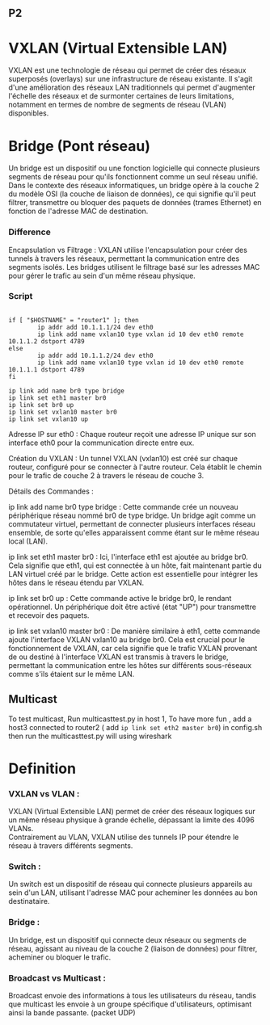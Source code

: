## P2

# VXLAN (Virtual Extensible LAN)

VXLAN est une technologie de réseau qui permet de créer des réseaux superposés (overlays) sur une infrastructure de réseau existante. Il s'agit d'une amélioration des réseaux LAN traditionnels qui permet d'augmenter l'échelle des réseaux et de surmonter certaines de leurs limitations, notamment en termes de nombre de segments de réseau (VLAN) disponibles.    

# Bridge (Pont réseau)

Un bridge est un dispositif ou une fonction logicielle qui connecte plusieurs segments de réseau pour qu'ils fonctionnent comme un seul réseau unifié. Dans le contexte des réseaux informatiques, un bridge opère à la couche 2 du modèle OSI (la couche de liaison de données), ce qui signifie qu'il peut filtrer, transmettre ou bloquer des paquets de données (trames Ethernet) en fonction de l'adresse MAC de destination.    


### Difference 

Encapsulation vs Filtrage : VXLAN utilise l'encapsulation pour créer des tunnels à travers les réseaux, permettant la communication entre des segments isolés. Les bridges utilisent le filtrage basé sur les adresses MAC pour gérer le trafic au sein d'un même réseau physique.   


### Script

```#!/bin/sh

if [ "$HOSTNAME" = "router1" ]; then
        ip addr add 10.1.1.1/24 dev eth0
        ip link add name vxlan10 type vxlan id 10 dev eth0 remote 10.1.1.2 dstport 4789
else
        ip addr add 10.1.1.2/24 dev eth0
        ip link add name vxlan10 type vxlan id 10 dev eth0 remote 10.1.1.1 dstport 4789
fi

ip link add name br0 type bridge
ip link set eth1 master br0
ip link set br0 up
ip link set vxlan10 master br0
ip link set vxlan10 up
```

Adresse IP sur eth0 : Chaque routeur reçoit une adresse IP unique sur son interface eth0 pour la communication directe entre eux.   

Création du VXLAN : Un tunnel VXLAN (vxlan10) est créé sur chaque routeur, configuré pour se connecter à l'autre routeur. Cela établit le chemin pour le trafic de couche 2 à travers le réseau de couche 3.

Détails des Commandes :

ip link add name br0 type bridge : Cette commande crée un nouveau périphérique réseau nommé br0 de type bridge. Un bridge agit comme un commutateur virtuel, permettant de connecter plusieurs interfaces réseau ensemble, de sorte qu'elles apparaissent comme étant sur le même réseau local (LAN).

ip link set eth1 master br0 : Ici, l'interface eth1 est ajoutée au bridge br0. Cela signifie que eth1, qui est connectée à un hôte, fait maintenant partie du LAN virtuel créé par le bridge. Cette action est essentielle pour intégrer les hôtes dans le réseau étendu par VXLAN.

ip link set br0 up : Cette commande active le bridge br0, le rendant opérationnel. Un périphérique doit être activé (état "UP") pour transmettre et recevoir des paquets.

ip link set vxlan10 master br0 : De manière similaire à eth1, cette commande ajoute l'interface VXLAN vxlan10 au bridge br0. Cela est crucial pour le fonctionnement de VXLAN, car cela signifie que le trafic VXLAN provenant de ou destiné à l'interface VXLAN est transmis à travers le bridge, permettant la communication entre les hôtes sur différents sous-réseaux comme s'ils étaient sur le même LAN.




## Multicast

To test multicast, 
Run multicasttest.py in host 1,
To have more fun , add a host3 connected to router2 ( add `ip link set eth2 master br0`) in config.sh
then run the multicasttest.py will using wireshark 

# Definition
### VXLAN vs VLAN :
VXLAN (Virtual Extensible LAN) permet de créer des réseaux logiques sur un même réseau physique à grande échelle, dépassant la limite des 4096 VLANs.   
Contrairement au VLAN, VXLAN utilise des tunnels IP pour étendre le réseau à travers différents segments.

### Switch : 
Un switch est un dispositif de réseau qui connecte plusieurs appareils au sein d'un LAN, utilisant l'adresse MAC pour acheminer les données au bon destinataire.


### Bridge : 
Un bridge, est un dispositif qui connecte deux réseaux ou segments de réseau, agissant au niveau de la couche 2 (liaison de données) pour filtrer, acheminer ou bloquer le trafic.

### Broadcast vs Multicast : 
Broadcast envoie des informations à tous les utilisateurs du réseau, tandis que multicast les envoie à un groupe spécifique d'utilisateurs, optimisant ainsi la bande passante.
(packet UDP)
